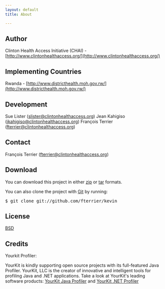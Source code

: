 ```yaml
---
layout: default
title: About

---
```



Author
------
Clinton Health Access Initiative (CHAI) - [http://www.clintonhealthaccess.org/](http://www.clintonhealthaccess.org/)

Implementing Countries
----------------------
Rwanda - [http://www.districthealth.moh.gov.rw/](http://www.districthealth.moh.gov.rw/)

Development
-----------
Sue Lister ([slister@clintonhealthaccess.org](mailto:slister@clintonhealthaccess.org))
Jean Kahigiso ([jkahigiso@clintonhealthaccess.org](mailto:jkahigiso@clintonhealthaccess.org))
François Terrier ([fterrier@clintonhealthaccess.org](mailto:fterrier@clintonhealthaccess.org))

Contact
-------
François Terrier ([fterrier@clintonhealthaccess.org](mailto:fterrier@clintonhealthaccess.org))

Download
--------

You can download this project in either [zip](http://github.com/fterrier/kevin/zipball/master) or [tar](http://github.com/fterrier/kevin/tarball/master) formats.

You can also clone the project with [Git](http://git-scm.com) by running:
<pre>$ git clone git://github.com/fterrier/kevin</pre>

License
-------
[BSD](http://www.gnu.org/licenses/license-list.html#ModifiedBSD)

Credits
-------

Yourkit Profiler:

YourKit is kindly supporting open source projects with its full-featured Java Profiler. YourKit, LLC is the creator of innovative and intelligent tools for profiling Java and .NET applications. Take a look at YourKit's leading software products: [YourKit Java Profiler](http://www.yourkit.com/java/profiler/index.jsp) and [YourKit .NET Profiler](http://www.yourkit.com/.net/profiler/index.jsp)